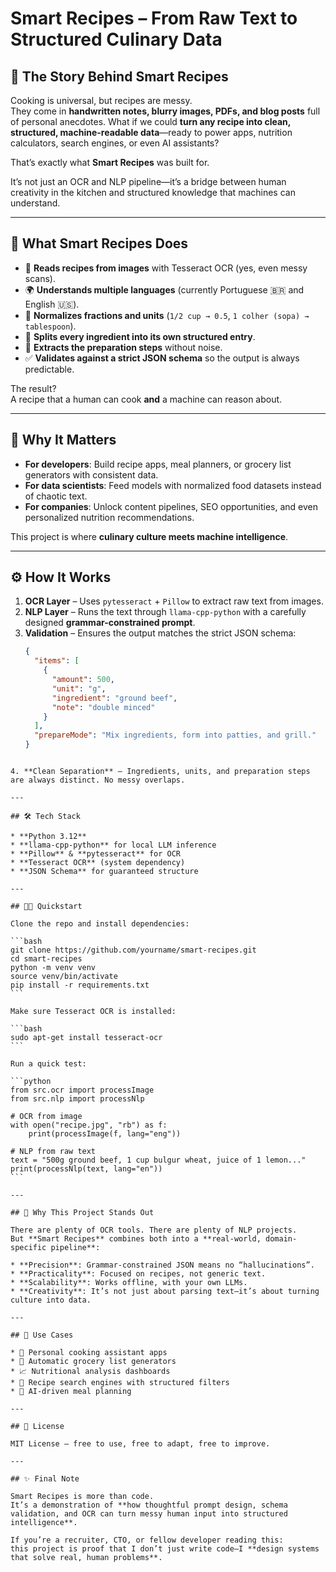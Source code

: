 # Smart Recipes – From Raw Text to Structured Culinary Data

## 🍲 The Story Behind Smart Recipes

Cooking is universal, but recipes are messy.  
They come in **handwritten notes, blurry images, PDFs, and blog posts** full of personal anecdotes. What if we could **turn any recipe into clean, structured, machine-readable data**—ready to power apps, nutrition calculators, search engines, or even AI assistants?

That’s exactly what **Smart Recipes** was built for.  

It’s not just an OCR and NLP pipeline—it’s a bridge between human creativity in the kitchen and structured knowledge that machines can understand.

---

## 🚀 What Smart Recipes Does

- 📸 **Reads recipes from images** with Tesseract OCR (yes, even messy scans).  
- 🌍 **Understands multiple languages** (currently Portuguese 🇧🇷 and English 🇺🇸).  
- 🧠 **Normalizes fractions and units** (`1/2 cup → 0.5`, `1 colher (sopa) → tablespoon`).  
- 🍅 **Splits every ingredient into its own structured entry**.  
- 📝 **Extracts the preparation steps** without noise.  
- ✅ **Validates against a strict JSON schema** so the output is always predictable.  

The result?  
A recipe that a human can cook **and** a machine can reason about.

---

## 🧩 Why It Matters

- **For developers**: Build recipe apps, meal planners, or grocery list generators with consistent data.  
- **For data scientists**: Feed models with normalized food datasets instead of chaotic text.  
- **For companies**: Unlock content pipelines, SEO opportunities, and even personalized nutrition recommendations.  

This project is where **culinary culture meets machine intelligence**.

---

## ⚙️ How It Works

1. **OCR Layer** – Uses `pytesseract` + `Pillow` to extract raw text from images.  
2. **NLP Layer** – Runs the text through `llama-cpp-python` with a carefully designed **grammar-constrained prompt**.  
3. **Validation** – Ensures the output matches the strict JSON schema:
   ```json
   {
     "items": [
       {
         "amount": 500,
         "unit": "g",
         "ingredient": "ground beef",
         "note": "double minced"
       }
     ],
     "prepareMode": "Mix ingredients, form into patties, and grill."
   }
````

4. **Clean Separation** – Ingredients, units, and preparation steps are always distinct. No messy overlaps.

---

## 🛠️ Tech Stack

* **Python 3.12**
* **llama-cpp-python** for local LLM inference
* **Pillow** & **pytesseract** for OCR
* **Tesseract OCR** (system dependency)
* **JSON Schema** for guaranteed structure

---

## 🧑‍💻 Quickstart

Clone the repo and install dependencies:

```bash
git clone https://github.com/yourname/smart-recipes.git
cd smart-recipes
python -m venv venv
source venv/bin/activate
pip install -r requirements.txt
```

Make sure Tesseract OCR is installed:

```bash
sudo apt-get install tesseract-ocr
```

Run a quick test:

```python
from src.ocr import processImage
from src.nlp import processNlp

# OCR from image
with open("recipe.jpg", "rb") as f:
    print(processImage(f, lang="eng"))

# NLP from raw text
text = "500g ground beef, 1 cup bulgur wheat, juice of 1 lemon..."
print(processNlp(text, lang="en"))
```

---

## 🌟 Why This Project Stands Out

There are plenty of OCR tools. There are plenty of NLP projects.
But **Smart Recipes** combines both into a **real-world, domain-specific pipeline**:

* **Precision**: Grammar-constrained JSON means no “hallucinations”.
* **Practicality**: Focused on recipes, not generic text.
* **Scalability**: Works offline, with your own LLMs.
* **Creativity**: It’s not just about parsing text—it’s about turning culture into data.

---

## 📌 Use Cases

* 🍳 Personal cooking assistant apps
* 🛒 Automatic grocery list generators
* 📈 Nutritional analysis dashboards
* 🔎 Recipe search engines with structured filters
* 🤖 AI-driven meal planning

---

## 📜 License

MIT License – free to use, free to adapt, free to improve.

---

## ✨ Final Note

Smart Recipes is more than code.
It’s a demonstration of **how thoughtful prompt design, schema validation, and OCR can turn messy human input into structured intelligence**.

If you’re a recruiter, CTO, or fellow developer reading this:
this project is proof that I don’t just write code—I **design systems that solve real, human problems**.